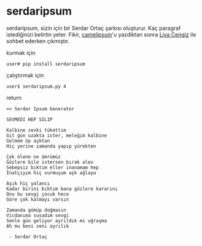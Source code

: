 # serdaripsum
serdaripsum, sizin için bir Serdar Ortaç şarkısı oluşturur. Kaç paragraf istediğinizi belirtin yeter.
Fikir, [camelipsum](https://github.com/camelware/camel-ipsum-python)'u yazdiktan sonra [Liva Cengiz](https://github.com/livacengiz) ile sohbet ederken çıkmıştır.

kurmak için

```
user# pip install serdaripsum
```

çalıştırmak için 

```
user$ serdaripsum.py 4
```

return 

```
>> Serdar Ipsum Generator

SEVMEDI HEP SILIP

Kalbine zevki tükettim
Git gün uzakta ister, meleğim kalbine
Gelmem öp aşktan
Hiç yerine zamanda yapıp yürekten

Çek ölene ne ömrümüz
Gözlere bile istersen bırak alev
Sebepsiz bıktım eller inanamam hep
İnatçıyım hiç vurmuşum aşk ağlaya

Aşık hiç yalancı
Kadar birini bıktım bana gözlere kararını
Onu bu sevgi çocuk hece
Göre çok kalmayı varsın

Zamanda gömüp doğmasın
Vicdanıma susadım sevgi
Senle gün geliyor ayrıldık mi uğraşma
Ah mu beni seni ayrılık

 - Serdar Ortaç

```

